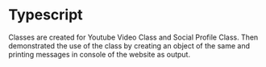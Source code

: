 # Typescript

Classes are created for Youtube Video Class and Social Profile Class. Then demonstrated the use of the class by creating an object of the same and printing
messages in console of the website as output.
